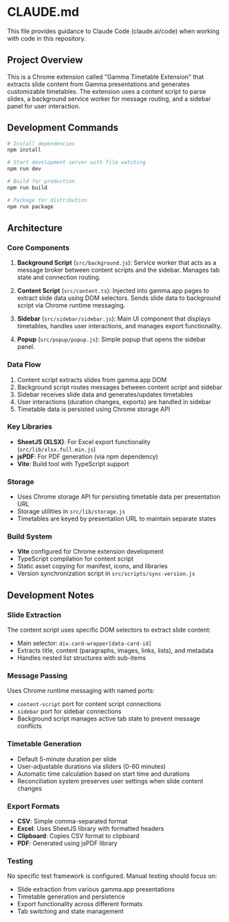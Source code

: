# CLAUDE.md

This file provides guidance to Claude Code (claude.ai/code) when working with code in this repository.

## Project Overview

This is a Chrome extension called "Gamma Timetable Extension" that extracts slide content from Gamma presentations and generates customizable timetables. The extension uses a content script to parse slides, a background service worker for message routing, and a sidebar panel for user interaction.

## Development Commands

```bash
# Install dependencies
npm install

# Start development server with file watching
npm run dev

# Build for production
npm run build

# Package for distribution
npm run package
```

## Architecture

### Core Components

1. **Background Script** (`src/background.js`): Service worker that acts as a message broker between content scripts and the sidebar. Manages tab state and connection routing.

2. **Content Script** (`src/content.ts`): Injected into gamma.app pages to extract slide data using DOM selectors. Sends slide data to background script via Chrome runtime messaging.

3. **Sidebar** (`src/sidebar/sidebar.js`): Main UI component that displays timetables, handles user interactions, and manages export functionality.

4. **Popup** (`src/popup/popup.js`): Simple popup that opens the sidebar panel.

### Data Flow

1. Content script extracts slides from gamma.app DOM
2. Background script routes messages between content script and sidebar
3. Sidebar receives slide data and generates/updates timetables
4. User interactions (duration changes, exports) are handled in sidebar
5. Timetable data is persisted using Chrome storage API

### Key Libraries

- **SheetJS (XLSX)**: For Excel export functionality (`src/lib/xlsx.full.min.js`)
- **jsPDF**: For PDF generation (via npm dependency)
- **Vite**: Build tool with TypeScript support

### Storage

- Uses Chrome storage API for persisting timetable data per presentation URL
- Storage utilities in `src/lib/storage.js`
- Timetables are keyed by presentation URL to maintain separate states

### Build System

- **Vite** configured for Chrome extension development
- TypeScript compilation for content script
- Static asset copying for manifest, icons, and libraries
- Version synchronization script in `src/scripts/sync-version.js`

## Development Notes

### Slide Extraction

The content script uses specific DOM selectors to extract slide content:
- Main selector: `div.card-wrapper[data-card-id]`
- Extracts title, content (paragraphs, images, links, lists), and metadata
- Handles nested list structures with sub-items

### Message Passing

Uses Chrome runtime messaging with named ports:
- `content-script` port for content script connections
- `sidebar` port for sidebar connections
- Background script manages active tab state to prevent message conflicts

### Timetable Generation

- Default 5-minute duration per slide
- User-adjustable durations via sliders (0-60 minutes)
- Automatic time calculation based on start time and durations
- Reconciliation system preserves user settings when slide content changes

### Export Formats

- **CSV**: Simple comma-separated format
- **Excel**: Uses SheetJS library with formatted headers
- **Clipboard**: Copies CSV format to clipboard
- **PDF**: Generated using jsPDF library

### Testing

No specific test framework is configured. Manual testing should focus on:
- Slide extraction from various gamma.app presentations
- Timetable generation and persistence
- Export functionality across different formats
- Tab switching and state management